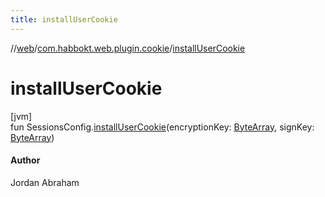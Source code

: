 ```yaml
---
title: installUserCookie
---
```

//[web](../../index.html)/[com.habbokt.web.plugin.cookie](index.html)/[installUserCookie](install-user-cookie.html)



# installUserCookie



[jvm]\
fun SessionsConfig.[installUserCookie](install-user-cookie.html)(encryptionKey: [ByteArray](https://kotlinlang.org/api/latest/jvm/stdlib/kotlin/-byte-array/index.html), signKey: [ByteArray](https://kotlinlang.org/api/latest/jvm/stdlib/kotlin/-byte-array/index.html))



#### Author



Jordan Abraham




